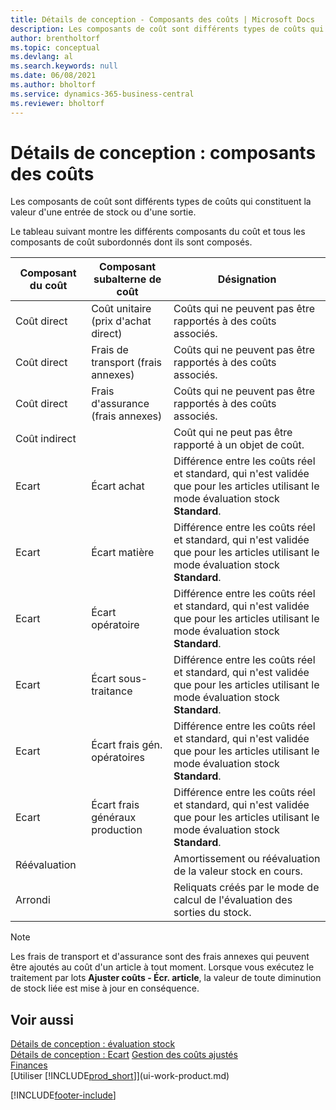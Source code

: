 ```yaml
---
title: Détails de conception - Composants des coûts | Microsoft Docs
description: Les composants de coût sont différents types de coûts qui constituent la valeur d'une entrée de stock ou d'une sortie.
author: brentholtorf
ms.topic: conceptual
ms.devlang: al
ms.search.keywords: null
ms.date: 06/08/2021
ms.author: bholtorf
ms.service: dynamics-365-business-central
ms.reviewer: bholtorf
---
```

# <a name="design-details-cost-components"></a>Détails de conception : composants des coûts
Les composants de coût sont différents types de coûts qui constituent la valeur d'une entrée de stock ou d'une sortie.  

 Le tableau suivant montre les différents composants du coût et tous les composants de coût subordonnés dont ils sont composés.  

|Composant du coût|Composant subalterne de coût|Désignation|  
|--------------------|--------------------------------|---------------------------------------|  
|Coût direct|Coût unitaire (prix d'achat direct)|Coûts qui ne peuvent pas être rapportés à des coûts associés.|  
|Coût direct|Frais de transport (frais annexes)|Coûts qui ne peuvent pas être rapportés à des coûts associés.|  
|Coût direct|Frais d'assurance (frais annexes)|Coûts qui ne peuvent pas être rapportés à des coûts associés.|  
|Coût indirect||Coût qui ne peut pas être rapporté à un objet de coût.|  
|Ecart|Écart achat|Différence entre les coûts réel et standard, qui n'est validée que pour les articles utilisant le mode évaluation stock **Standard**.|  
|Ecart|Écart matière|Différence entre les coûts réel et standard, qui n'est validée que pour les articles utilisant le mode évaluation stock **Standard**.|  
|Ecart|Écart opératoire|Différence entre les coûts réel et standard, qui n'est validée que pour les articles utilisant le mode évaluation stock **Standard**.|  
|Ecart|Écart sous-traitance|Différence entre les coûts réel et standard, qui n'est validée que pour les articles utilisant le mode évaluation stock **Standard**.|  
|Ecart|Écart frais gén. opératoires|Différence entre les coûts réel et standard, qui n'est validée que pour les articles utilisant le mode évaluation stock **Standard**.|  
|Ecart|Écart frais généraux production|Différence entre les coûts réel et standard, qui n'est validée que pour les articles utilisant le mode évaluation stock **Standard**.|  
|Réévaluation||Amortissement ou réévaluation de la valeur stock en cours.|  
|Arrondi||Reliquats créés par le mode de calcul de l'évaluation des sorties du stock.|  

> [!NOTE]  
>  Les frais de transport et d'assurance sont des frais annexes qui peuvent être ajoutés au coût d'un article à tout moment. Lorsque vous exécutez le traitement par lots **Ajuster coûts - Écr. article**, la valeur de toute diminution de stock liée est mise à jour en conséquence.  

## <a name="see-also"></a>Voir aussi
 [Détails de conception : évaluation stock](design-details-inventory-costing.md)   
 [Détails de conception : Ecart](design-details-variance.md) [Gestion des coûts ajustés](finance-manage-inventory-costs.md)  
 [Finances](finance.md)  
 [Utiliser [!INCLUDE[prod_short](includes/prod_short.md)]](ui-work-product.md)  


[!INCLUDE[footer-include](includes/footer-banner.md)]

